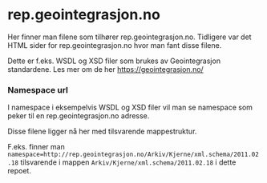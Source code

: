 # rep.geointegrasjon.no

Her finner man filene som tilhører rep.geointegrasjon.no.
Tidligere var det HTML sider for rep.geointegrasjon.no hvor man fant disse filene. 

Dette er f.eks. WSDL og XSD filer som brukes av Geointegrasjon standardene.
Les mer om de her https://geointegrasjon.no/

### Namespace url

I namespace i eksempelvis WSDL og XSD filer vil man se namespace som peker til en rep.geointegrasjon.no adresse.

Disse filene ligger nå her med tilsvarende mappestruktur.

F.eks. finner man `namespace=http://rep.geointegrasjon.no/Arkiv/Kjerne/xml.schema/2011.02.18` tilsvarende 
i mappen `Arkiv/Kjerne/xml.schema/2011.02.18` i dette repoet.